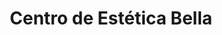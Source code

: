 ---
title: "Centro de Estética Bella"
url: /cochabamba/centro-de-estetica-bella/
shop: cosméticos
---